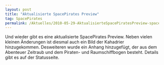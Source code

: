 ```yaml
---
layout: post
title: "Aktualisierte SpacePirates Preview"
tag: SpacePirates
permalink: /Aktuelles/2010-05-29-AktualisierteSpacePiratesPreview-spacepirates
---
```


Und wieder gibt es eine aktualisierte SpacePirates Preview. Neben vielen kleinen Änderungen ist diesmal auch ein Bild der Kahadrier hinzugekommen. Desweiteren wurde ein Anhang hinzugefügt, der aus dem Abenteuer Zeitraub und dem Piraten- und Raumschiffbogen besteht. Details gibt es auf der Statusseite.
